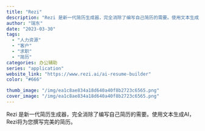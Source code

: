 ```yaml
---
title: "Rezi"
description: "Rezi 是新一代简历生成器，完全消除了编写自己简历的需要。使用文本生成AI，Rezi将为您撰写完美的简历。 "
author: "瑞东"
date: "2023-03-30"
tags:
  - "人力资源"
  - "客户"
  - "求职"
  - "简历"
categories: 办公辅助
series: "application"
website_link: "https://www.rezi.ai/ai-resume-builder"
color: "#666"

thumb_image: "/img/ea1c8ae834a18d640a40f8b2723c6565.png"
cover_image: "/img/ea1c8ae834a18d640a40f8b2723c6565.png"
---
```


Rezi 是新一代简历生成器，完全消除了编写自己简历的需要。使用文本生成AI，Rezi将为您撰写完美的简历。 